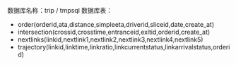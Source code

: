 数据库名称：trip / tmpsql
数据库表：
- order(orderid,ata,distance,simpleeta,driverid,sliceid,date,create_at)
- intersection(crossid,crosstime,entranceid,exitid,orderid,create_at)
- nextlinks(linkid,nextlink1,nextlink2,nextlink3,nextlink4,nextlink5)
- trajectory(linkid,linktime,linkratio,linkcurrentstatus,linkarrivalstatus,orderid)
